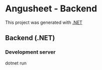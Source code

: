 # Angusheet - Backend

This project was generated with [.NET](https://github.com/dotnet/sdk)

## Backend (.NET)

### Development server

dotnet run